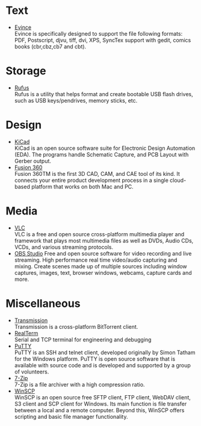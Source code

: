 # Text
* [Evince](https://wiki.gnome.org/Apps/Evince)<br>
Evince is specifically designed to support the file following formats: PDF, Postscript, djvu, tiff, dvi, XPS, SyncTex support with gedit, comics books (cbr,cbz,cb7 and cbt).

# Storage
* [Rufus](https://rufus.akeo.ie/)<br>
Rufus is a utility that helps format and create bootable USB flash drives, such as USB keys/pendrives, memory sticks, etc.

# Design
* [KiCad](http://kicad-pcb.org/)<br>
KiCad is an open source software suite for Electronic Design Automation (EDA). The programs handle Schematic Capture, and PCB Layout with Gerber output.
* [Fusion 360](https://www.autodesk.com/products/fusion-360/overview)<br>
Fusion 360TM is the first 3D CAD, CAM, and CAE tool of its kind. It connects your entire product development process in a single cloud-based platform that works on both Mac and PC.

# Media
* [VLC](https://www.videolan.org/vlc/index.html)<br>
VLC is a free and open source cross-platform multimedia player and framework that plays most multimedia files as well as DVDs, Audio CDs, VCDs, and various streaming protocols. 
* [OBS Studio](https://obsproject.com/)
Free and open source software for video recording and live streaming.
High performance real time video/audio capturing and mixing. Create scenes made up of multiple sources including window captures, images, text, browser windows, webcams, capture cards and more.
# Miscellaneous
* [Transmission](https://transmissionbt.com/)<br>
Transmission is a cross-platform BitTorrent client.
* [RealTerm](https://sourceforge.net/projects/realterm/)<br>
Serial and TCP terminal for engineering and debugging 
* [PuTTY](https://www.putty.org/)<br>
PuTTY is an SSH and telnet client, developed originally by Simon Tatham for the Windows platform. PuTTY is open source software that is available with source code and is developed and supported by a group of volunteers.
* [7-Zip](http://www.7-zip.org/)<br>
7-Zip is a file archiver with a high compression ratio.
* [WinSCP](https://winscp.net/eng/download.php)<br>
WinSCP is an open source free SFTP client, FTP client, WebDAV client, S3 client and SCP client for Windows. Its main function is file transfer between a local and a remote computer. Beyond this, WinSCP offers scripting and basic file manager functionality. 
